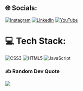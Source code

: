 
## 🌐 Socials:
[![Instagram](https://img.shields.io/badge/Instagram-%23E4405F.svg?logo=Instagram&logoColor=white)](https://instagram.com/https://www.instagram.com/s_h_u_b_h_a_m_74/) [![LinkedIn](https://img.shields.io/badge/LinkedIn-%230077B5.svg?logo=linkedin&logoColor=white)](https://linkedin.com/in/https://www.linkedin.com/in/shubham-chourasiya/) [![YouTube](https://img.shields.io/badge/YouTube-%23FF0000.svg?logo=YouTube&logoColor=white)](https://youtube.com/@@ByShubham74) 

# 💻 Tech Stack:
![CSS3](https://img.shields.io/badge/css3-%231572B6.svg?style=for-the-badge&logo=css3&logoColor=white) ![HTML5](https://img.shields.io/badge/html5-%23E34F26.svg?style=for-the-badge&logo=html5&logoColor=white) ![JavaScript](https://img.shields.io/badge/javascript-%23323330.svg?style=for-the-badge&logo=javascript&logoColor=%23F7DF1E)



### ✍️ Random Dev Quote
![](https://quotes-github-readme.vercel.app/api?type=vetical&theme=gruvbox)





<!-- Proudly created with GPRM ( https://gprm.itsvg.in ) -->
